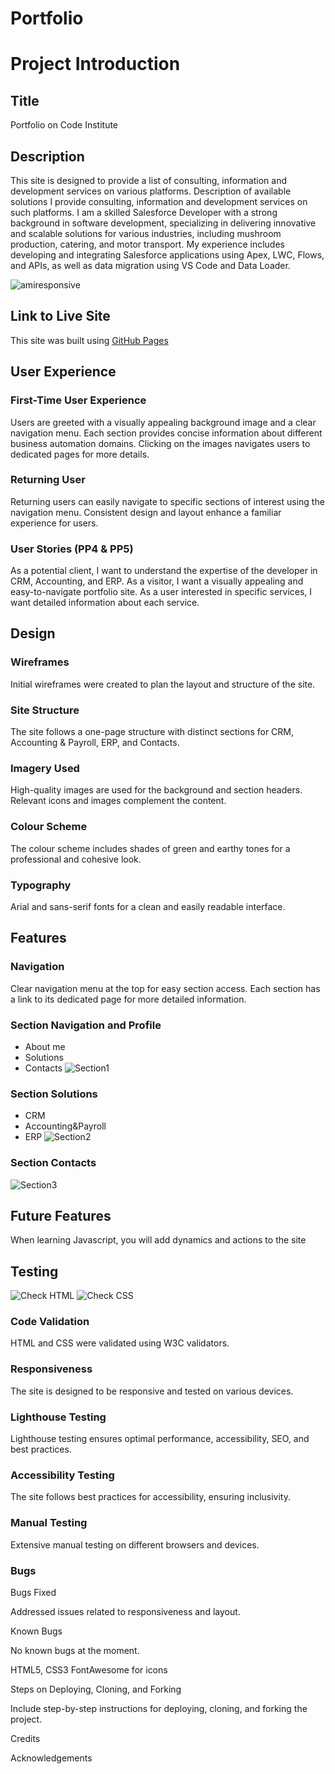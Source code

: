 # Portfolio
# Project Introduction

## Title

Portfolio on Code Institute

## Description

This site is designed to provide a list of consulting, information and development services on various platforms. 
Description of available solutions I provide consulting, information and development services on such platforms.
I am a skilled Salesforce Developer with a strong background in software development, specializing in delivering innovative and scalable solutions for various industries, including mushroom production, catering, and motor transport. My experience includes developing and integrating Salesforce applications using Apex, LWC, Flows, and APIs, as well as data migration using VS Code and Data Loader.

![amiresponsive](https://github.com/lazoriks/Portfolio/blob/main/images/Adaptyv.png)

## Link to Live Site

This site was built using [GitHub Pages](https://github.com/lazoriks/Portfolio)

## User Experience

### First-Time User Experience

Users are greeted with a visually appealing background image and a clear navigation menu.
Each section provides concise information about different business automation domains.
Clicking on the images navigates users to dedicated pages for more details.

### Returning User

Returning users can easily navigate to specific sections of interest using the navigation menu.
Consistent design and layout enhance a familiar experience for users.

### User Stories (PP4 & PP5)

As a potential client, I want to understand the expertise of the developer in CRM, Accounting, and ERP.
As a visitor, I want a visually appealing and easy-to-navigate portfolio site.
As a user interested in specific services, I want detailed information about each service.

## Design

### Wireframes

Initial wireframes were created to plan the layout and structure of the site.

### Site Structure

The site follows a one-page structure with distinct sections for CRM, Accounting & Payroll, ERP, and Contacts.

### Imagery Used

High-quality images are used for the background and section headers.
Relevant icons and images complement the content.

### Colour Scheme

The colour scheme includes shades of green and earthy tones for a professional and cohesive look.

### Typography

Arial and sans-serif fonts for a clean and easily readable interface.

## Features

### Navigation

Clear navigation menu at the top for easy section access.
Each section has a link to its dedicated page for more detailed information.

### Section Navigation and Profile
* About me
* Solutions
* Contacts
![Section1](https://github.com/lazoriks/Portfolio/blob/main/images/SectionProfile.png)

### Section Solutions
* CRM
* Accounting&Payroll
* ERP
![Section2](https://github.com/lazoriks/Portfolio/blob/main/images/SectionSolutions.png)

### Section Contacts
![Section3](https://github.com/lazoriks/Portfolio/blob/main/images/SectionContacts.png)

## Future Features

When learning Javascript, you will add dynamics and actions to the site

## Testing

![Check HTML](https://github.com/lazoriks/Portfolio/blob/main/images/CheckW3C.png)
![Check CSS](https://github.com/lazoriks/Portfolio/blob/main/images/CheckCSS.png)

### Code Validation

HTML and CSS were validated using W3C validators.

### Responsiveness

The site is designed to be responsive and tested on various devices.

### Lighthouse Testing

Lighthouse testing ensures optimal performance, accessibility, SEO, and best practices.

### Accessibility Testing

The site follows best practices for accessibility, ensuring inclusivity.

### Manual Testing

Extensive manual testing on different browsers and devices.

### Bugs

Bugs Fixed

Addressed issues related to responsiveness and layout.

Known Bugs

No known bugs at the moment.

HTML5, CSS3
FontAwesome for icons

Steps on Deploying, Cloning, and Forking

Include step-by-step instructions for deploying, cloning, and forking the project.

Credits

Acknowledgements


